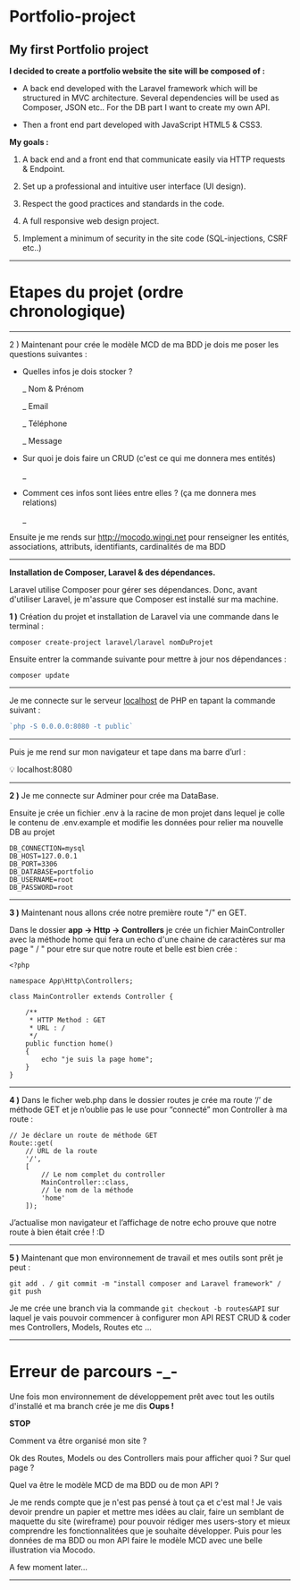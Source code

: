 # Portfolio-project
## My first Portfolio project

**I decided to create a portfolio website
the site will be composed of :**

- A back end developed with the Laravel framework which will be structured in MVC architecture.
Several dependencies will be used as Composer, JSON etc..
For the DB part I want to create my own API.

- Then a front end part developed with JavaScript HTML5 & CSS3.


**My goals :**

1) A back end and a front end that communicate easily via HTTP requests & Endpoint.

2) Set up a professional and intuitive user interface (UI design).

3) Respect the good practices and standards in the code. 

4) A full responsive web design project.

5) Implement a minimum of security in the site code (SQL-injections, CSRF etc..)

-------------------------------------------------------------------------------
 
# Etapes du projet (ordre chronologique)
-----
2 ) Maintenant pour crée le modèle MCD de ma BDD je dois me poser les questions suivantes :

- Quelles infos je dois stocker ?
    
    _ Nom & Prénom
    
    _ Email
    
    _ Téléphone
    
    _ Message
    
- Sur quoi je dois faire un CRUD (c'est ce qui me donnera mes entités)
    
    _ 
    
- Comment ces infos sont liées entre elles ? (ça me donnera mes relations)
 
    _

Ensuite je me rends sur http://mocodo.wingi.net pour renseigner les entités, associations, attributs, identifiants, cardinalités de ma BDD



---
**Installation de Composer, Laravel & des dépendances.**

Laravel utilise Composer pour gérer ses dépendances. Donc, avant d'utiliser Laravel, je m'assure que Composer est installé sur ma machine. 

**1 )** Création du projet et installation de Laravel via une commande dans le terminal :
```
composer create-project laravel/laravel nomDuProjet
```
Ensuite entrer la commande suivante pour mettre à jour nos dépendances :
```
composer update
```
----------------
Je me connecte sur le serveur [localhost](http://localhost) de PHP en tapant la commande suivant :

```php
`php -S 0.0.0.0:8080 -t public`
```
----
Puis je me rend sur mon navigateur et tape dans ma barre d’url :

<aside>
💡  localhost:8080
</aside>

 
----
**2 )** Je me connecte sur Adminer pour crée ma DataBase.

Ensuite je crée un fichier .env à la racine de mon projet dans lequel je colle le contenu de .env.example et modifie les données pour relier ma nouvelle DB au projet

```
DB_CONNECTION=mysql
DB_HOST=127.0.0.1
DB_PORT=3306
DB_DATABASE=portfolio
DB_USERNAME=root
DB_PASSWORD=root
```
----
**3 )** Maintenant nous allons crée notre première route "/" en GET.

Dans le dossier **app → Http → Controllers** je crée un fichier MainController avec la méthode home qui fera un echo d'une chaine de caractères sur ma page " / " pour etre sur que notre route et belle est bien crée :

```
<?php

namespace App\Http\Controllers;

class MainController extends Controller {

    /**
     * HTTP Method : GET
     * URL : /
     */
    public function home()
    {
        echo "je suis la page home";
    }
}
```
----
**4 )** Dans le ficher web.php dans le dossier routes je crée ma route ‘/’ de méthode GET et je n’oublie pas le use pour “connecté” mon Controller à ma route :
```
// Je déclare un route de méthode GET
Route::get(
    // URL de la route
    '/',
    [
        // Le nom complet du controller
        MainController::class,
        // le nom de la méthode
        'home'
    ]);
```
J’actualise mon navigateur et l’affichage de notre echo prouve que notre route à bien était crée ! :D

---------
**5 )** Maintenant que mon environnement de travail et mes outils sont prêt je peut :

 ```git add . / git commit -m "install composer and Laravel framework" / git push``` 

Je me crée une branch via la commande ```git checkout -b routes&API``` sur laquel je vais pouvoir commencer à configurer mon API REST CRUD & coder mes Controllers, Models, Routes etc ...

----

# Erreur de parcours -_-

Une fois mon environnement de développement prêt avec tout les outils d'installé et ma branch crée je me dis **Oups !**

**STOP**



Comment va être organisé mon site ? 

Ok des Routes, Models ou des Controllers mais pour afficher quoi ? Sur quel page ?


Quel va être le modèle MCD de ma BDD ou de mon API ? 


Je me rends compte que je n'est pas pensé à tout ça et c'est mal ! 
Je vais devoir prendre un papier et mettre mes idées au clair, faire un semblant de maquette du site (wireframe) pour pouvoir rédiger mes users-story et mieux comprendre les fonctionnalitées que je souhaite développer. Puis pour les données de ma BDD ou mon API faire le modèle MCD avec une belle illustration via Mocodo.

A few moment later...

-------

